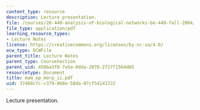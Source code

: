 ```yaml
---
content_type: resource
description: Lecture presentation.
file: /courses/20-440-analysis-of-biological-networks-be-440-fall-2004/37468cfcc379068e58da07cf54141722_mam_ep_morp_ii.pdf
file_type: application/pdf
learning_resource_types:
- Lecture Notes
license: https://creativecommons.org/licenses/by-nc-sa/4.0/
ocw_type: OCWFile
parent_title: Lecture Notes
parent_type: CourseSection
parent_uid: 450ba3f0-7a5a-0dda-2076-2f27f1564d85
resourcetype: Document
title: mam_ep_morp_ii.pdf
uid: 37468cfc-c379-068e-58da-07cf54141722
---
```

Lecture presentation.